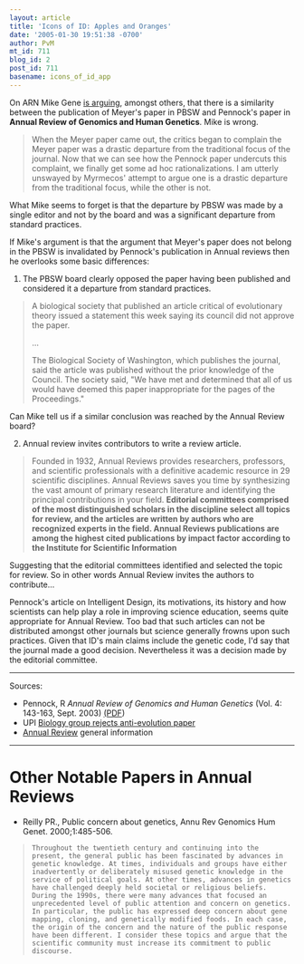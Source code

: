 ```yaml
---
layout: article
title: 'Icons of ID: Apples and Oranges'
date: '2005-01-30 19:51:38 -0700'
author: PvM
mt_id: 711
blog_id: 2
post_id: 711
basename: icons_of_id_app
---
```

On ARN Mike Gene [is arguing](http://www.arn.org/ubb/ultimatebb.php/ubb/get_topic/f/13/t/001893/p/4.html), amongst others,  that there is a similarity between the publication of Meyer's paper in PBSW and Pennock's paper in **Annual Review of Genomics and Human Genetics**. Mike is wrong.

> When the Meyer paper came out, the critics began to complain the Meyer paper was a drastic departure from the traditional focus of the journal. Now that we can see how the Pennock paper undercuts this complaint, we finally get some ad hoc rationalizations. I am utterly unswayed by Myrmecos' attempt to argue one is a drastic departure from the traditional focus, while the other is not.

What Mike seems to forget is that the departure by PBSW was made by a single editor and not by the board and was a significant departure from standard practices.

If Mike's argument is that the argument that Meyer's paper does not belong in the PBSW is invalidated by Pennock's publication in Annual reviews then he overlooks some basic differences:

1. The PBSW board clearly opposed the paper having been published and considered it a departure from standard practices.

> A biological society that published an article critical of evolutionary theory issued a statement this week saying its council did not approve the paper.
> 
> ...
> 
> The Biological Society of Washington, which publishes the journal, said the article was published without the prior knowledge of the Council. The society said, "We have met and determined that all of us would have deemed this paper inappropriate for the pages of the Proceedings."

Can Mike tell us if a similar conclusion was reached by the Annual Review board?

2. Annual review invites contributors to write a review article.

> Founded in 1932, Annual Reviews provides researchers, professors, and scientific professionals with a definitive academic resource in 29 scientific disciplines. Annual Reviews saves you time by synthesizing the vast amount of primary research literature and identifying the principal contributions in your field. **Editorial committees comprised of the most distinguished scholars in the discipline select all topics for review, and the articles are written by authors who are recognized experts in the field. Annual Reviews publications are among the highest cited publications by impact factor according to the Institute for Scientific Information**

Suggesting that the editorial committees identified and selected the topic for review. So in other words Annual Review invites the authors to contribute...

Pennock's article on Intelligent Design, its motivations, its history and how scientists can help play a role in improving science education, seems quite appropriate for Annual Review. Too bad that such articles can not be distributed amongst other journals but science generally frowns upon such practices. Given that ID's main claims include the genetic code, I'd say that the journal made a good decision. Nevertheless it was a decision made by the editorial committee.

*********


Sources: 


* Pennock, R _Annual Review of Genomics and Human Genetics_ (Vol. 4: 143-163, Sept. 2003) [(PDF](http://www.msu.edu/~pennock5/research/papers/Pennock*Creationism%2BID.pdf))
* UPI [Biology group rejects anti-evolution paper](http://www.upi.com/view.cfm?StoryID=20040911-112658-3359r) 
* [Annual Review](http://arjournals.annualreviews.org/help?context=introduction#GeneralInformation) general information


*********


# Other Notable Papers in Annual Reviews



* Reilly PR., Public concern about genetics, Annu Rev Genomics Hum Genet. 2000;1:485-506. 	 
>     Throughout the twentieth century and continuing into the present, the general public has been fascinated by advances in genetic knowledge. At times, individuals and groups have either inadvertently or deliberately misused genetic knowledge in the service of political goals. At other times, advances in genetics have challenged deeply held societal or religious beliefs. During the 1990s, there were many advances that focused an unprecedented level of public attention and concern on genetics. In particular, the public has expressed deep concern about gene mapping, cloning, and genetically modified foods. In each case, the origin of the concern and the nature of the public response have been different. I consider these topics and argue that the scientific community must increase its commitment to public discourse.
